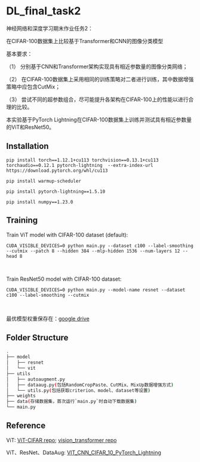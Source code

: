 # DL_final_task2
神经网络和深度学习期末作业任务2：

在CIFAR-100数据集上比较基于Transformer和CNN的图像分类模型

基本要求：

（1） 分别基于CNN和Transformer架构实现具有相近参数量的图像分类网络；

（2） 在CIFAR-100数据集上采用相同的训练策略对二者进行训练，其中数据增强策略中应包含CutMix；

（3） 尝试不同的超参数组合，尽可能提升各架构在CIFAR-100上的性能以进行合理的比较。


本实验基于PyTorch Lightning在CIFAR-100数据集上训练并测试具有相近参数量的ViT和ResNet50。

## Installation

```
pip install torch==1.12.1+cu113 torchvision==0.13.1+cu113 torchaudio==0.12.1 pytorch-lightning  --extra-index-url https://download.pytorch.org/whl/cu113

pip install warmup-scheduler

pip install pytorch-lightning==1.5.10

pip install numpy==1.23.0
```

## Training
Train ViT model with CIFAR-100 dataset (default):
```
CUDA_VISIBLE_DEVICES=0 python main.py --dataset c100 --label-smoothing --cutmix --patch 8 --hidden 384 --mlp-hidden 1536 --num-layers 12 --head 8
```
</br>

Train ResNet50 model with CIFAR-100 dataset:
```
CUDA_VISIBLE_DEVICES=0 python main.py --model-name resnet --dataset c100 --label-smoothing --cutmix
```
</br>


最优模型权重保存在：<a href="https://drive.google.com/drive/folders/1INPSAXANyt3CsBdYjNjTND6p73EMWCoZ?usp=sharing">google drive</a>


## Folder Structure
```bash
.
├── model
│   ├── resnet
│   └── vit
├── utils
│   ├── autoaugment.py
│   ├── dataaug.py(包括RandomCropPaste、CutMix、MixUp数据增强方式)
│   └── utils.py(包括获取criterion、model、dataset等设置)
├── weights
├── data(存储数据集，首次运行`main.py`时自动下载数据集)
└── main.py           
```

## Reference

ViT: [ViT-CIFAR repo](https://github.com/omihub777/ViT-CIFAR); [vision_transformer repo](https://github.com/google-research/vision_transformer)

ViT、ResNet、DataAug: [VIT_CNN_CIFAR_10_PyTorch_Lightning](https://github.com/dqj5182/VIT_CNN_CIFAR_10_PyTorch_Lightning)

